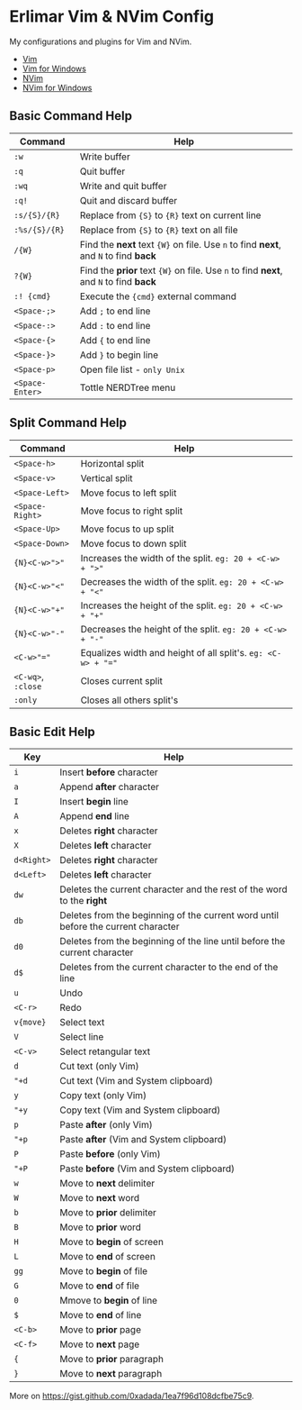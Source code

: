 Erlimar Vim & NVim Config
=========================

My configurations and plugins for Vim and NVim.

- [Vim](https://github.com/erlimar/vim-config/tree/vim)
- [Vim for Windows](https://github.com/erlimar/vim-config/tree/vim-win)
- [NVim](https://github.com/erlimar/vim-config/tree/nvim)
- [NVim for Windows](https://github.com/erlimar/vim-config/tree/nvim-win)

## Basic Command Help

Command         | Help
--------------- | --------
`:w`            | Write buffer
`:q`            | Quit buffer
`:wq`           | Write and quit buffer
`:q!`           | Quit and discard buffer
`:s/{S}/{R}`    | Replace from `{S}` to `{R}` text on current line
`:%s/{S}/{R}`   | Replace from `{S}` to `{R}` text on all file
`/{W}`          | Find the __next__ text `{W}` on file. Use `n` to find __next__, and `N` to find __back__
`?{W}`          | Find the __prior__ text `{W}` on file. Use `n` to find __next__, and `N` to find __back__
`:! {cmd}`      | Execute the `{cmd}` external command
`<Space-;>`     | Add `;` to end line
`<Space-:>`     | Add `:` to end line
`<Space-{>`     | Add `{` to end line
`<Space-}>`     | Add `}` to begin line
`<Space-p>`     | Open file list - `only Unix`
`<Space-Enter>` | Tottle NERDTree menu

## Split Command Help

Command            | Help
------------------ | --------
`<Space-h>`        | Horizontal split
`<Space-v>`        | Vertical split
`<Space-Left>`     | Move focus to left split
`<Space-Right>`    | Move focus to right split
`<Space-Up>`       | Move focus to up split
`<Space-Down>`     | Move focus to down split
`{N}<C-w>">"`      | Increases the width of the split. `eg: 20 + <C-w> + ">"`
`{N}<C-w>"<"`      | Decreases  the width of the split. `eg: 20 + <C-w> + "<"`
`{N}<C-w>"+"`      | Increases the height of the split. `eg: 20 + <C-w> + "+"`
`{N}<C-w>"-"`      | Decreases  the height of the split. `eg: 20 + <C-w> + "-"`
`<C-w>"="`         | Equalizes width and height of all split's. `eg: <C-w> + "="`
`<C-wq>`, `:close` | Closes current split
`:only`            | Closes all others split's

## Basic Edit Help

Key       | Help
--------- | -----------
`i`       | Insert __before__ character
`a`       | Append __after__ character
`I`       | Insert __begin__ line
`A`       | Append __end__ line
`x`       | Deletes __right__ character
`X`       | Deletes __left__ character
`d<Right>`| Deletes __right__ character
`d<Left>` | Deletes __left__ character
`dw`      | Deletes the current character and the rest of the word to the __right__
`db`      | Deletes from the beginning of the current word until before the current character
`d0`      | Deletes from the beginning of the line until before the current character
`d$`      | Deletes from the current character to the end of the line
`u`       | Undo
`<C-r>`   | Redo
`v{move}` | Select text
`V`       | Select line
`<C-v>`   | Select retangular text
`d`       | Cut text (only Vim)
`"+d`     | Cut text (Vim and System clipboard)
`y`       | Copy text (only Vim)
`"+y`     | Copy text (Vim and System clipboard)
`p`       | Paste __after__ (only Vim)
`"+p`     | Paste __after__ (Vim and System clipboard)
`P`       | Paste __before__ (only Vim)
`"+P`     | Paste __before__ (Vim and System clipboard)
`w`       | Move to __next__ delimiter
`W`       | Move to __next__ word
`b`       | Move to __prior__ delimiter
`B`       | Move to __prior__ word
`H`       | Move to __begin__ of screen
`L`       | Move to __end__ of screen
`gg`      | Move to __begin__ of file
`G`       | Move to __end__ of file
`0`       | Mmove to __begin__ of line
`$`       | Move to __end__ of line
`<C-b>`   | Move to __prior__ page
`<C-f>`   | Move to __next__ page
`{`       | Move to __prior__ paragraph
`}`       | Move to __next__ paragraph

More on https://gist.github.com/0xadada/1ea7f96d108dcfbe75c9.
